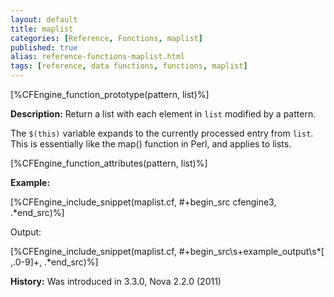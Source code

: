 ```yaml
---
layout: default
title: maplist
categories: [Reference, Functions, maplist]
published: true
alias: reference-functions-maplist.html
tags: [reference, data functions, functions, maplist]
---
```


[%CFEngine_function_prototype(pattern, list)%]

**Description:** Return a list with each element in `list` modified by a 
pattern.

The `$(this)` variable expands to the currently processed entry from `list`. 
This is essentially like the map() function in Perl, and applies to
lists.

[%CFEngine_function_attributes(pattern, list)%]

**Example:**

[%CFEngine_include_snippet(maplist.cf, #\+begin_src cfengine3, .*end_src)%]

Output:

[%CFEngine_include_snippet(maplist.cf, #\+begin_src\s+example_output\s*[ ,.0-9]+, .*end_src)%]

**History:** Was introduced in 3.3.0, Nova 2.2.0 (2011)
